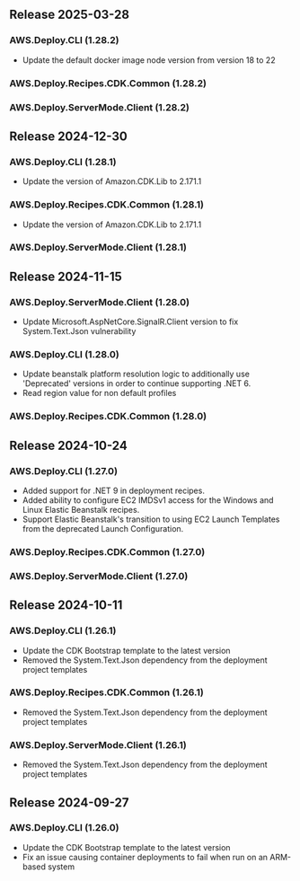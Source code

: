 ## Release 2025-03-28

### AWS.Deploy.CLI (1.28.2)
* Update the default docker image node version from version 18 to 22
### AWS.Deploy.Recipes.CDK.Common (1.28.2)
### AWS.Deploy.ServerMode.Client (1.28.2)

## Release 2024-12-30

### AWS.Deploy.CLI (1.28.1)
* Update the version of Amazon.CDK.Lib to 2.171.1
### AWS.Deploy.Recipes.CDK.Common (1.28.1)
* Update the version of Amazon.CDK.Lib to 2.171.1
### AWS.Deploy.ServerMode.Client (1.28.1)

## Release 2024-11-15

### AWS.Deploy.ServerMode.Client (1.28.0)
* Update Microsoft.AspNetCore.SignalR.Client version to fix System.Text.Json vulnerability
### AWS.Deploy.CLI (1.28.0)
* Update beanstalk platform resolution logic to additionally use 'Deprecated' versions in order to continue supporting .NET 6.
* Read region value for non default profiles
### AWS.Deploy.Recipes.CDK.Common (1.28.0)

## Release 2024-10-24

### AWS.Deploy.CLI (1.27.0)
* Added support for .NET 9 in deployment recipes.
* Added ability to configure EC2 IMDSv1 access for the Windows and Linux Elastic Beanstalk recipes.
* Support Elastic Beanstalk's transition to using EC2 Launch Templates from the deprecated Launch Configuration.
### AWS.Deploy.Recipes.CDK.Common (1.27.0)
### AWS.Deploy.ServerMode.Client (1.27.0)

## Release 2024-10-11

### AWS.Deploy.CLI (1.26.1)
* Update the CDK Bootstrap template to the latest version
* Removed the System.Text.Json dependency from the deployment project templates
### AWS.Deploy.Recipes.CDK.Common (1.26.1)
* Removed the System.Text.Json dependency from the deployment project templates
### AWS.Deploy.ServerMode.Client (1.26.1)
* Removed the System.Text.Json dependency from the deployment project templates

## Release 2024-09-27

### AWS.Deploy.CLI (1.26.0)
* Update the CDK Bootstrap template to the latest version
* Fix an issue causing container deployments to fail when run on an ARM-based system
